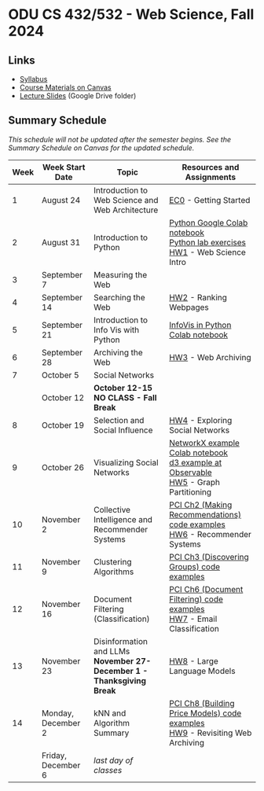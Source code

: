# ODU CS 432/532 - Web Science, Fall 2024

## Links

* [Syllabus](syllabus.md)
* [Course Materials on Canvas](https://canvas.odu.edu/courses/161653/modules)
* [Lecture Slides](https://drive.google.com/drive/u/1/folders/15aiAezMGhnHdVwOO6qDqVyDn1JxHPd5o) (Google  Drive folder)

## Summary Schedule

*This schedule will not be updated after the semester begins. See the Summary Schedule on Canvas for the updated schedule.*

|Week |Week Start Date|Topic|Resources and Assignments|
|---|---|---|---|
|1|August 24|Introduction to Web Science and Web Architecture|[EC0](getting-started/README.md) - Getting Started
|2|August 31|Introduction to Python|[Python Google Colab notebook](https://github.com/odu-cs432-websci/public/blob/main/432_Python.ipynb)<br/>[Python lab exercises](https://github.com/odu-cs432-websci/public/blob/main/432_Python_lab.ipynb)<br/>[HW1](HW1-intro.md) - Web Science Intro
|3|September 7|Measuring the Web |
|4|September 14|Searching the Web|[HW2](HW2-search.md) - Ranking Webpages|
|5|September 21|Introduction to Info Vis with Python|[InfoVis in Python Colab notebook](https://github.com/odu-cs432-websci/public/blob/main/432_InfoVis_Python.ipynb)|
|6|September 28|Archiving the Web|[HW3](HW3-archive.md) - Web Archiving|
|7|October 5|Social Networks|
| |October 12|**October 12-15 NO CLASS - Fall Break**
|8|October 19|Selection and Social Influence|[HW4](HW4-archive-p2.md) - Exploring Social Networks|
|9|October 26|Visualizing Social Networks|[NetworkX example Colab notebook](https://github.com/odu-cs432-websci/public/blob/main/432_NetworkX_example.ipynb)<br/>[d3 example at Observable](https://observablehq.com/d/8d10ff62d3c3b984)<br/>[HW5](HW5-graph.md) - Graph Partitioning|
|10|November 2|Collective Intelligence and Recommender Systems|[PCI Ch2 (Making Recommendations) code examples](https://github.com/odu-cs432-websci/public/blob/main/432_PCI_Ch02.ipynb)<br/>[HW6](HW6-recommend.md) - Recommender Systems|
|11|November 9|Clustering Algorithms|[PCI Ch3 (Discovering Groups) code examples](https://github.com/odu-cs432-websci/public/blob/main/432_PCI_Ch03.ipynb)|
|12|November 16|Document Filtering (Classification)|[PCI Ch6 (Document Filtering) code examples](https://github.com/odu-cs432-websci/public/blob/main/432_PCI_Ch06.ipynb)<br/>[HW7](HW7-classify.md) - Email Classification|
|13|November 23|Disinformation and LLMs <br/>**November 27-December 1 - Thanksgiving Break**|[HW8](HW8-LLM.md) - Large Language Models|
|14|Monday, December 2|kNN and Algorithm Summary|[PCI Ch8 (Building Price Models) code examples](https://github.com/odu-cs432-websci/public/blob/main/432_PCI_Ch08.ipynb)<br/>[HW9](HW9-archive-p3.md) - Revisiting Web Archiving|
|| Friday, December 6|*last day of classes*